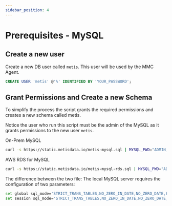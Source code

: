 ```yaml
---
sidebar_position: 4
---
```


# Prerequisites - MySQL

## Create a new user

Create a new DB user called `metis`. This user will be used by the MMC Agent. 

```sql
CREATE USER 'metis' @'%' IDENTIFIED BY 'YOUR_PASSWORD';
```

## Grant Permissions and Create a new Schema

To simplify the process the script grants the required permissions and creates a new schema called metis. 

Notice the user who run this script must be the admin of the MySQL as it grants permissions to the new user `metis`.

On-Prem MySQL

```bash
curl -s https://static.metisdata.io/metis-mysql.sql | MYSQL_PWD="ADMIN_PASSWORD" mysql -h "HOST" -u "ADMIN_USER" mysql
```

AWS RDS for MySQL

```bash
curl -s https://static.metisdata.io/metis-mysql-rds.sql | MYSQL_PWD="ADMIN_PASSWORD" mysql -h "HOST" -u "ADMIN_USER" mysql

```

The difference between the two file: The local MySQL server requires the configuration of two parameters:

```bash
set global sql_mode='STRICT_TRANS_TABLES,NO_ZERO_IN_DATE,NO_ZERO_DATE,ERROR_FOR_DIVISION_BY_ZERO,NO_ENGINE_SUBSTITUTION';
set session sql_mode='STRICT_TRANS_TABLES,NO_ZERO_IN_DATE,NO_ZERO_DATE,ERROR_FOR_DIVISION_BY_ZERO,NO_ENGINE_SUBSTITUTION';
```
